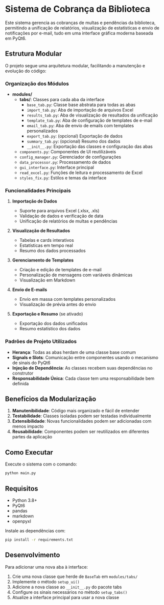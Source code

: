 # Sistema de Cobrança da Biblioteca

Este sistema gerencia as cobranças de multas e pendências da biblioteca, permitindo a unificação de relatórios, visualização de estatísticas e envio de notificações por e-mail, tudo em uma interface gráfica moderna baseada em PyQt6.

## Estrutura Modular

O projeto segue uma arquitetura modular, facilitando a manutenção e evolução do código:

### Organização dos Módulos

- **modules/**
  - **tabs/**: Classes para cada aba da interface
    - `base_tab.py`: Classe base abstrata para todas as abas
    - `import_tab.py`: Aba de importação de arquivos Excel
    - `results_tab.py`: Aba de visualização de resultados da unificação
    - `template_tab.py`: Aba de configuração de templates de e-mail
    - `email_tab.py`: Aba de envio de emails com templates personalizados
    - `export_tab.py`: (opcional) Exportação de dados
    - `summary_tab.py`: (opcional) Resumo dos dados
    - `__init__.py`: Exportação das classes e configuração das abas
  - `components.py`: Componentes de UI reutilizáveis
  - `config_manager.py`: Gerenciador de configurações
  - `data_processor.py`: Processamento de dados
  - `gui_interface.py`: Interface principal
  - `read_excel.py`: Funções de leitura e processamento de Excel
  - `styles_fix.py`: Estilos e temas da interface

### Funcionalidades Principais

1. **Importação de Dados**
   - Suporte para arquivos Excel (.xlsx, .xls)
   - Validação de dados e verificação de data
   - Unificação de relatórios de multas e pendências

2. **Visualização de Resultados**
   - Tabelas e cards interativos
   - Estatísticas em tempo real
   - Resumo dos dados processados

3. **Gerenciamento de Templates**
   - Criação e edição de templates de e-mail
   - Personalização de mensagens com variáveis dinâmicas
   - Visualização em Markdown

4. **Envio de E-mails**
   - Envio em massa com templates personalizados
   - Visualização de prévia antes do envio

5. **Exportação e Resumo** (se ativado)
   - Exportação dos dados unificados
   - Resumo estatístico dos dados

### Padrões de Projeto Utilizados

- **Herança**: Todas as abas herdam de uma classe base comum
- **Signals e Slots**: Comunicação entre componentes usando o mecanismo de sinais do PyQt6
- **Injeção de Dependência**: As classes recebem suas dependências no construtor
- **Responsabilidade Única**: Cada classe tem uma responsabilidade bem definida

## Benefícios da Modularização

1. **Manutenibilidade**: Código mais organizado e fácil de entender
2. **Testabilidade**: Classes isoladas podem ser testadas individualmente
3. **Extensibilidade**: Novas funcionalidades podem ser adicionadas com menos impacto
4. **Reusabilidade**: Componentes podem ser reutilizados em diferentes partes da aplicação

## Como Executar

Execute o sistema com o comando:

```bash
python main.py
```

## Requisitos

- Python 3.8+
- PyQt6
- pandas
- markdown
- openpyxl

Instale as dependências com:

```bash
pip install -r requirements.txt
```

## Desenvolvimento

Para adicionar uma nova aba à interface:

1. Crie uma nova classe que herde de `BaseTab` em `modules/tabs/`
2. Implemente o método `setup_ui()`
3. Adicione a nova classe ao `__init__.py` do pacote tabs
4. Configure os sinais necessários no método `setup_tabs()`
5. Atualize a interface principal para usar a nova classe